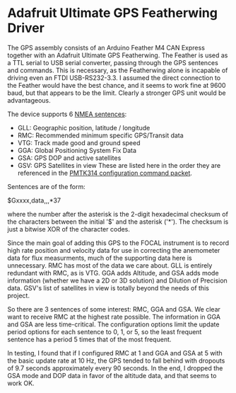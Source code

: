 # Adafruit Ultimate GPS Featherwing Driver

The GPS assembly consists of an Arduino Feather M4 CAN Express
together with an Adafruit Ultimate GPS Featherwing. The Feather
is used as a TTL serial to USB serial converter, passing through
the GPS sentences and commands. This is necessary, as the
Featherwing alone is incapable of driving even an FTDI USB-RS232-3.3.
I assumed the direct connection to the Feather would have the best
chance, and it seems to work fine at 9600 baud, but that appears to
be the limit. Clearly a stronger GPS unit would be advantageous.

The device supports 6 [NMEA sentences][NMEA]:
  - GLL: Geographic position, latitude / longitude
  - RMC: Recommended minimum specific GPS/Transit data
  - VTG: Track made good and ground speed
  - GGA: Global Positioning System Fix Data
  - GSA: GPS DOP and active satellites
  - GSV: GPS Satellites in view
These are listed here in the order they are referenced in the
[PMTK314 configuration command packet][PMTK].

Sentences are of the form:

  $Gxxxx,data,,,*37

where the number after the asterisk is the 2-digit hexadecimal
checksum of the characters between the initial '$' and the
asterisk ('*'). The checksum is just a bitwise XOR of the
character codes.

Since the main goal of adding this GPS to the FOCAL instrument is
to record high rate position and velocity data for use in correcting
the anemometer data for flux measurments, much of the supporting
data here is unnecessary. RMC has most of the data we care about.
GLL is entirely redundant with RMC, as is VTG. GGA adds Altitude,
and GSA adds mode information (whether we have a 2D or 3D solution)
and Dilution of Precision data. GSV's list of satellites in view is
totally beyond the needs of this project.

So there are 3 sentences of some interest: RMC, GGA and GSA. We clear
want to receive RMC at the highest rate possible. The information in
GGA and GSA are less time-critical. The configuration options limit
the update period options for each sentence to 0, 1, or 5, so the
least frequent sentence has a period 5 times that of the most frequent.

In testing, I found that if I configured RMC at 1 and GGA and GSA at 5
with the basic update rate at 10 Hz, the GPS tended to fall behind with
dropouts of 9.7 seconds approximately every 90 seconds. In the end, I dropped
the GSA mode and DOP data in favor of the altitude data, and that seems
to work OK.

[NMEA]: https://aprs.gids.nl/nmea/ 'NMEA Sentences Reference'
[PMTK]: https://cdn-shop.adafruit.com/datasheets/PMTK_A11.pdf 'PMTK Reference'

